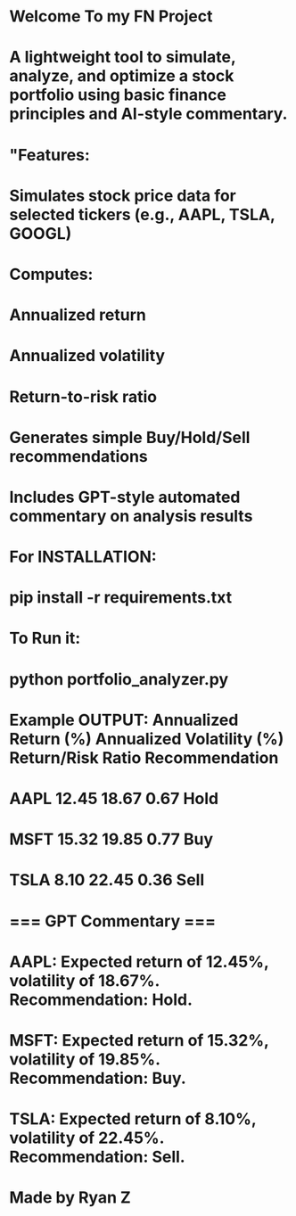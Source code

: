 # Welcome To my FN Project

# A lightweight tool to simulate, analyze, and optimize a stock portfolio using basic finance principles and AI-style commentary.


# "Features:
#  Simulates stock price data for selected tickers (e.g., AAPL, TSLA, GOOGL)
#  Computes:
#  Annualized return
#  Annualized volatility
#  Return-to-risk ratio
#  Generates simple Buy/Hold/Sell recommendations
#  Includes GPT-style automated commentary on analysis results


# For INSTALLATION: 
#    pip install -r requirements.txt
# To Run it: 
#    python portfolio_analyzer.py



#  Example OUTPUT:        Annualized Return (%)  Annualized Volatility (%)  Return/Risk Ratio Recommendation
# AAPL                   12.45                      18.67                0.67           Hold
# MSFT                   15.32                      19.85                0.77            Buy
# TSLA                    8.10                      22.45                0.36           Sell

# === GPT Commentary ===
# AAPL: Expected return of 12.45%, volatility of 18.67%. Recommendation: Hold.
# MSFT: Expected return of 15.32%, volatility of 19.85%. Recommendation: Buy.
# TSLA: Expected return of 8.10%, volatility of 22.45%. Recommendation: Sell.



# Made by Ryan Z
